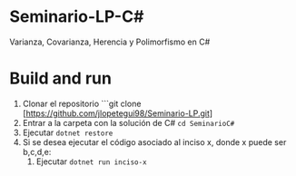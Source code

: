 # Seminario-LP-C#
Varianza, Covarianza, Herencia y Polimorfismo en C#
# Build and run
1. Clonar el repositorio ```git clone [https://github.com/jlopetegui98/Seminario-LP.git]
1. Entrar a la carpeta con la solución de C# ```cd SeminarioC#```
1. Ejecutar ```dotnet restore```
1. Si se desea ejecutar el código asociado al inciso x, donde x puede ser b,c,d,e:
    1. Ejecutar ```dotnet run inciso-x```
